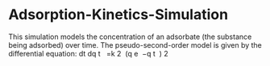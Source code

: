# Adsorption-Kinetics-Simulation
This simulation models the concentration of an adsorbate (the substance being adsorbed) over time. The pseudo-second-order model is given by the differential equation:  dt dq  t ​   ​  =k  2 ​  (q  e ​  −q  t ​  )  2
